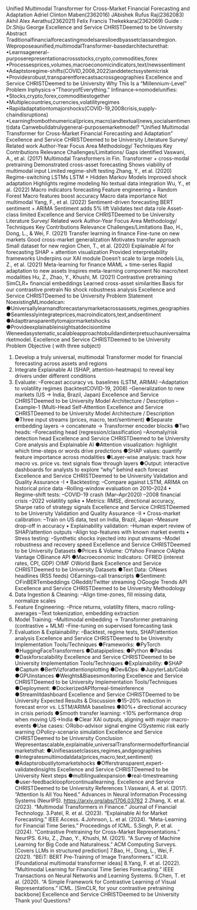 Unified Multimodal Transformer for Cross-Market Financial Forecasting and Adaptation
Adriel Clinton Maben(2362016)
JAbishek Rufus Raj(2362083)
Akhil Alex Aerathu(2362021)
Felix Francis Thekekkara(2362069)
Guide : Dr.Shiju George
Excellence and Service
CHRISTDeemed to be University
Abstract
Traditionalfinancialforecastingmodelsaresiloedbyassetclassandregion.
Weproposeaunified,multimodalTransformer-basedarchitecturethat:
•Learnsageneral-purposerepresentationacrossstocks,crypto,commodities,forex
•Processesprices,volumes,macroeconomicindicators,text/newssentiment
•Adaptstoregime-shifts(COVID,2008,2022)anddetectssystemicrisk
•Providesrobust,transparentforecastsacrossgeographies
Excellence and Service
CHRISTDeemed to be University
Why This Is a “Millennium-Level” Problem
Inphysics→“TheoryofEverything.”
Infinance→nomodelunifies:
•Stocks,crypto,forex,commoditiestogether
•Multiplecountries,currencies,volatilityregimes
•Rapidadaptationtomajorshocks(COVID-19,2008crisis,supply-chaindisruptions)
•Learningfrombothnumerical(prices,macro)andtextual(news,socialsentiment)data
Canwebuildatrulygeneral-purposemarketmodel?
“Unified Multimodal Transformer for Cross-Market Financial Forecasting and Adaptation”
Excellence and Service
CHRISTDeemed to be University
Literature Survey/ Related work
Author-Year
Focus Area
Methodology/ Techniques
Key Contributions
Relevance
Challenges/Limitations/ Gaps identified
Vaswani, A., et al. (2017)
Multimodal Transformers in Fin.
Transformer + cross-modal pretraining
Demonstrated cross-asset forecasting
Shows viability of multimodal input
Limited regime-shift testing
Zhang, Y., et al. (2020)
Regime-switching LSTMs
LSTM + Hidden Markov Models
Improved shock adaptation
Highlights regime modeling
No textual data integration
Wu, Y., et al. (2022)
Macro indicators forecasting
Feature engineering + Random Forest
Macro features boost accuracy
Macro data importance
Not multimodal
Yang, F., et al. (2022)
Sentiment-driven forecasting
BERT sentiment + ARIMA
Sentiment adds 5% lift
Validates text data role
Asset-class limited
Excellence and Service
CHRISTDeemed to be University
Literature Survey/ Related work
Author-Year
Focus Area
Methodology/ Techniques
Key Contributions
Relevance
Challenges/Limitations
Bao, H., Dong, L., & Wei, F. (2021)
Transfer learning in finance
Fine-tune on new markets
Good cross-market generalization
Motivates transfer approach
Small dataset for new region
Chen, T., et al. (2020)
Explainable AI for forecasting
SHAP + attention visualization
Provided interpretability frameworks
Underpins our XAI module
Doesn’t scale to large models
Liu, Z., et al. (2021)
Meta-learning for finance
MAML + time-series
Rapid adaptation to new assets
Inspires meta-learning component
No macro/text modalities
Hu, Z., Zhao, Y., Khushi, M. (2021)
Contrastive pretraining
SimCLR+ financial embeddings
Learned cross-asset similarities
Basis for our contrastive pretrain
No shock robustness analysis
Excellence and Service
CHRISTDeemed to be University
Problem Statement
NoexistingMLmodelcan:
●Universallylearnandforecastanymarketacrossassets,regimes,geographies
●Seamlesslyintegrateprices,macroindicators,text,andsentiment
●Adapttransparentlytomajormarketshocks
●Provideexplainableinsightsatdecisiontime
Weneedasystematic,scalableapproachtobuildandinterpretsuchauniversalmarketmodel.
Excellence and Service
CHRISTDeemed to be University
Problem Objective ( with three subject)
1. Develop a truly universal, multimodal Transformer model for financial forecasting across assets and regions
2. Integrate Explainable AI (SHAP, attention-heatmaps) to reveal key drivers under different conditions
3. Evaluate:
–Forecast accuracy vs. baselines (LSTM, ARIMA)
–Adaptation to volatility regimes (backtestCOVID-19, 2008)
–Generalization to new markets (US → India, Brazil, Japan)
Excellence and Service
CHRISTDeemed to be University
Model Architecture / Description –Example-1
(Multi-Head Self-Attention
Excellence and Service
CHRISTDeemed to be University
Model Architecture / Description
●Three input streams (prices, macro, text/sentiment)
●Separate embedding layers → concatenate → Transformer encoder blocks
●Two heads:
–Forecasting head (regression/classification)
–Anomaly/risk detection head
Excellence and Service
CHRISTDeemed to be University
Core analysis and Explainable AI
●Attention visualization: highlight which time-steps or words drive predictions
●SHAP values: quantify feature importance across modalities
●Layer-wise analysis: track how macro vs. price vs. text signals flow through layers
●Output: interactive dashboards for analysts to explore “why” behind each forecast
Excellence and Service
CHRISTDeemed to be University
Validation and Quality Assurance -I
• Backtesting:
–Compare against LSTM, ARIMA on historical price data
–Rolling-window evaluation on 2010–2024
• Regime-shift tests:
–COVID-19 crash (Mar–Apr2020)
–2008 financial crisis
–2022 volatility spike
• Metrics:
RMSE, directional accuracy, Sharpe ratio of strategy signals
Excellence and Service
CHRISTDeemed to be University
Validation and Quality Assurance -II
• Cross-market calibration:
–Train on US data, test on India, Brazil, Japan
–Measure drop-off in accuracy
• Explainability validation:
–Human expert review of SHAP/attention outputs
–Align top-features with known market events
• Stress testing:
–Synthetic shocks injected into input streams
–Model robustness and recovery speed
Excellence and Service
CHRISTDeemed to be University
Datasets
●Prices & Volume:
○Yahoo Finance
○Alpha Vantage
○Binance API
●Macroeconomic Indicators:
○FRED (interest rates, CPI, GDP)
○IMF
○World Bank
Excellence and Service
CHRISTDeemed to be University
Datasets
●Text Data:
○News headlines (RSS feeds)
○Earnings-call transcripts
●Sentiment:
○FinBERTembeddings
○Reddit/Twitter streaming
○Google Trends API
Excellence and Service
CHRISTDeemed to be University
Methodology
1. Data Ingestion & Cleaning:
–Align time-zones, fill missing data, normalize scales
2. Feature Engineering:
–Price returns, volatility filters, macro rolling-averages
–Text tokenization, embedding extraction
3. Model Training:
–Multimodal embedding → Transformer pretraining (contrastive + MLM)
–Fine-tuning on supervised forecasting task
4. Evaluation & Explainability:
–Backtest, regime tests, SHAP/attention analysis
Excellence and Service
CHRISTDeemed to be University
Implementation Tools/Techniques
●Frameworks:
●PyTorch
●HuggingFaceTransformers
●Datapipelines:
●Python
●Pandas
●Daskforscalability
Excellence and Service
CHRISTDeemed to be University
Implementation Tools/Techniques
●Explainability:
●SHAP
●Captum
●BertVizforattentionplotting
●Dev&Ops:
●JupyterLab/Colab
●GPUinstances
●Weights&Biasesmonitoring
Excellence and Service
CHRISTDeemed to be University
Implementation Tools/Techniques
●Deployment:
●DockerizedAPIforreal-timeinference
●Streamlitdashboard
Excellence and Service
CHRISTDeemed to be University
Expected Results & Discussion
●15–20% reduction in forecast error vs. LSTM/ARIMA baselines
●80%+ directional accuracy in crisis periods
●Smooth transfer learning: <10% performance drop when moving US→India
●Clear XAI outputs, aligning with major macro-events
●Use cases:
○Robo-advisor signal engine
○Systemic risk early warning
○Policy-scenario simulation
Excellence and Service
CHRISTDeemed to be University
Conclusion
Wepresentascalable,explainable,universalTransformermodelforfinancialmarketsthat:
●Unifiesassetclasses,regimes,andgeographies
●Integratesmultimodaldata(prices,macro,text,sentiment)
●Adaptsrobustlytomarketshocks
●Offerstransparent,expert-validatedinsights
Excellence and Service
CHRISTDeemed to be University
Next steps
●multilingualexpansion
●real-timestreaming
●user-feedbackloopforcontinuallearning.
Excellence and Service
CHRISTDeemed to be University
References
1.Vaswani, A. et al. (2017). “Attention Is All You Need.” Advances in Neural Information Processing Systems (NeurIPS). https://arxiv.org/abs/1706.03762
2.Zhang, X. et al. (2023). “Multimodal Transformers in Finance.” Journal of Financial Technology.
3.Patel, R. et al. (2023). “Explainable AI for Market Forecasting.” IEEE Access.
4.Johnson, L. et al. (2024). “Meta-Learning for Financial Time Series.” Proceedings of ICML.
5.Singh, P. et al. (2024). “Contrastive Pretraining for Cross-Market Representations.” NeurIPS.
6.Hu, Z., Zhao, Y., Khushi, M. (2021). “A Survey of Machine Learning for Big Code and Naturalness.” ACM Computing Surveys. [Covers LLMs in structured prediction]
7.Bao, H., Dong, L., Wei, F. (2021). “BEiT: BERT Pre-Training of Image Transformers.” ICLR. [Foundational multimodal transformer ideas]
8.Yang, F. et al. (2022). “Multimodal Learning for Financial Time Series Forecasting.” IEEE Transactions on Neural Networks and Learning Systems.
9.Chen, T. et al. (2020). “A Simple Framework for Contrastive Learning of Visual Representations.” ICML. [SimCLR, for your contrastive pretraining backbone]
Excellence and Service
CHRISTDeemed to be University
Thank you!
Questions?